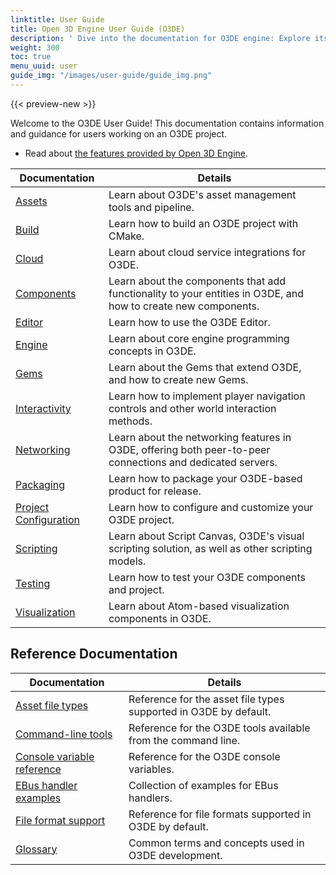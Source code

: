 ```yaml
---
linktitle: User Guide
title: Open 3D Engine User Guide (O3DE)
description: ' Dive into the documentation for O3DE engine: Explore its features, understand how they work, and learn how to use them in your project. '
weight: 300
toc: true
menu_uuid: user
guide_img: "/images/user-guide/guide_img.png"
---
```


{{< preview-new >}}

Welcome to the O3DE User Guide! This documentation contains information and guidance for users working on an O3DE project.

+ Read about [the features provided by Open 3D Engine](/docs/welcome-guide/features-intro.md).

| Documentation                        | Details |
|--------------------------------------|---------|
| [Assets](assets/) | Learn about O3DE's asset management tools and pipeline. |
| [Build](build/) | Learn how to build an O3DE project with CMake. |
| [Cloud](cloud/) |  Learn about cloud service integrations for O3DE. |
| [Components](components/) | Learn about the components that add functionality to your entities in O3DE, and how to create new components. |
| [Editor](editor/) |  Learn how to use the O3DE Editor. |
| [Engine](engine/) |  Learn about core engine programming concepts in O3DE. |
| [Gems](gems/) | Learn about the Gems that extend O3DE, and how to create new Gems.|
| [Interactivity](interactivity/) | Learn how to implement player navigation controls and other world interaction methods. |
| [Networking](networking/) | Learn about the networking features in O3DE, offering both peer-to-peer connections and dedicated servers.  |
| [Packaging](packaging/) | Learn how to package your O3DE-based product for release. |
| [Project Configuration](project-config/) | Learn how to configure and customize your O3DE project. |
| [Scripting](scripting/) | Learn about Script Canvas, O3DE's visual scripting solution, as well as other scripting models. |
| [Testing](testing/) | Learn how to test your O3DE components and project. |
| [Visualization](visualization/) | Learn about Atom-based visualization components in O3DE. |

## Reference Documentation

| Documentation                        | Details |
|--------------------------------------|---------|
| [Asset file types](appendix/asset-file-types.md) | Reference for the asset file types supported in O3DE by default. |
| [Command-line tools](appendix/command-line-tools.md) | Reference for the O3DE tools available from the command line. |
| [Console variable reference](appendix/cvars/) | Reference for the O3DE console variables. |
| [EBus handler examples](appendix/available-ebus.md) | Collection of examples for EBus handlers. |
| [File format support](appendix/file-formats.md) | Reference for file formats supported in O3DE by default. |
| [Glossary](appendix/glossary.md) | Common terms and concepts used in O3DE development. |
